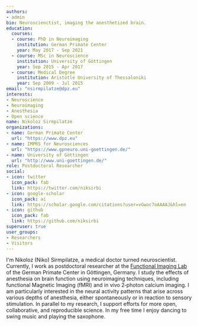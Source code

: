 ```yaml
---
authors:
- admin
bio: Neuroscienctist, imaging the anesthetized brain.
education:
  courses:
  - course: PhD in Neuroimaging
    institution: German Primate Center
    year: May 2017 - Sep 2021
  - course: MSc in Neuroscience
    institution: University of Göttingen
    year: Sep 2015 - Apr 2017
  - course: Medical Degree
    institution: Aristotle University of Thessaloniki
    year: Sep 2009 - Jul 2015
email: "nsirmpilatze@dpz.eu"
interests:
- Neuroscience
- Neuroimaging
- Anesthesia
- Open science
name: Nikoloz Sirmpilatze
organizations:
- name: German Primate Center
  url: "https://www.dpz.eu"
- name: IMPRS for Neurosciences
  url: "https://www.gpneuro.uni-goettingen.de/"
- name: University of Göttingen 
  url: "http://www.uni-goettingen.de/"
role: Postdoctoral Researcher
social:
- icon: twitter
  icon_pack: fab
  link: https://twitter.com/niksirbi
- icon: google-scholar
  icon_pack: ai
  link: https://scholar.google.com/citations?user=vGwoc7oAAAAJ&hl=en
- icon: github
  icon_pack: fab
  link: https://github.com/niksirbi
superuser: true
user_groups:
- Researchers
- Visitors
---
```


I'm Nikoloz (Niko) Sirmpilatze, a medical doctor turned neuroscientist. Currently, I work as postdoctoral researcher at the [Functional Imaging Lab](https://www.dpz.eu/en/unit/functional-imaging-laboratory/about-us.html) of the German Primate Center in Göttingen, Germany. I study the effects of anesthesia on brain function using neuroimaging techniques, including functional Magnetic Imaging (fMRI) and in vivo 2‐photon calcium imaging. I am particularly interested in the neural activity patterns that arise across various depths of anesthesia, either spontaneously or in reaction to sensory stimulation. In parallel to my research, I support efforts for more open, collaborative, and reproducible science. In my free time I enjoy dancing to swing music and playing the saxophone.

